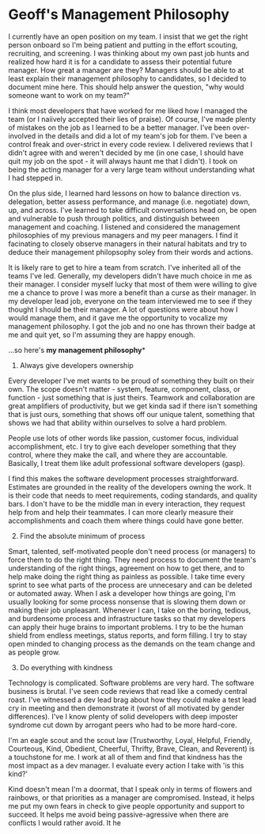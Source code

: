 # Geoff's Management Philosophy

I currently have an open position on my team.  I insist that we get the right person onboard so I'm being patient and putting in the effort scouting, recruiting, and screening.  I was thinking about my own past job hunts and realized how hard it is for a candidate to assess their potential future manager.  How great a manager are they? Managers should be able to at least explain their management philosophy to candidates, so I decided to document mine here.  This should help answer the question, "why would someone want to work on my team?"

I think most developers that have worked for me liked how I managed the team (or I naiively accepted their lies of praise).  Of course, I've made plenty of mistakes on the job as I learned to be a better manager.  I've been over-involved in the details and did a lot of my team's job for them.  I've been a control freak and over-strict in every code review.  I delivered reviews that I didn't agree with and weren't decided by me (in one case, I should have quit my job on the spot - it will always haunt me that I didn't).  I took on being the acting manager for a very large team without understanding what I had stepped in.  

On the plus side, I learned hard lessons on how to balance direction vs. delegation, better assess performance, and manage (i.e. negotiate) down, up, and across.  I've learned to take difficult conversations head on, be open and vulnerable to push through politics, and distinguish between management and coaching.  I listened and considered the management philosophies of my previous managers and my peer managers.  I  find it facinating to closely observe managers in their natural habitats and try to deduce their management philopsophy soley from their words and actions.

It is likely rare to get to hire a team from scratch.  I've inherited all of the teams I've led.  Generally, my developers didn't have much choice in me as their manager.  I consider myself lucky that most of them were willing to give me a chance to prove I was more a benefit than a curse as their manager.  In my developer lead job, everyone on the team interviewed me to see if they thought I should be their manager.  A lot of questions were about how I would manage them, and it gave me the opportunity to vocalize my management philosophy.  I got the job and no one has thrown their badge at me and quit yet, so I'm assuming they are happy enough.

...so here's **my management philosophy***

1. Always give developers ownership

Every developer I've met wants to be  proud of something they built on their own. The scope doesn't matter - system, feature, component, class, or function - just something that is just theirs. Teamwork and collaboration are great amplifiers of productivity, but we get kinda sad if there isn't something that is just ours, something that shows off our unique talent, something that shows we had that ability within ourselves to solve a hard problem.  

People use lots of other words like passion, customer focus, individual accomplishment, etc.  I try to give each developer something that they control, where they make the call, and where they are accountable.  Basically, I treat them like adult professional software developers (gasp).

I find this makes the software development processes straightforward.  Estimates are grounded in the reality of the developers owning the work.  It is their code that needs to meet requirements, coding standards, and quality bars. I don't have to be the middle man in every interaction, they request help from and help their teammates.  I can more clearly measure their accomplishments and coach them where things could have gone better.

2. Find the absolute minimum of process

Smart, talented, self-motivated people don't need process (or managers) to force them to do the right thing.  They need process to document the team's understanding of the right things, agreement on how to get there, and to help make doing the right thing as painless as possible.  I take time every sprint to see what parts of the process are unnecesary and can be deleted or automated away. When I ask a developer how things are going, I'm usually looking for some process nonsense that is slowing them down or making their job unpleasant.  Whenever I can, I take on the boring, tedious, and burdensome process and infrastructure tasks so that my developers can apply their huge brains to important problems. I try to be the human shield from endless meetings, status reports, and form filling. I try to stay open minded to changing process as the demands on the team change and as people grow.

3. Do everything with kindness

Technology is complicated. Software problems are very hard. The software business is brutal.  I've seen code reviews that read like a comedy central roast.  I've witnessed a dev lead brag about how they could make a test lead cry in meeting and then demonstrate it (worst of all motivated by gender differences). I've I know plenty of solid developers with deep imposter syndrome cut down by arrogant peers who had to be more hard-core.

I'm an eagle scout and the scout law (Trustworthy, Loyal, Helpful, Friendly, Courteous, Kind, Obedient, Cheerful, Thrifty, Brave, Clean, and Reverent) is a touchstone for me.  I work at all of them and find that kindness has the most impact as a dev manager.  I evaluate every action I take with 'is this kind?'  

Kind doesn't mean I'm a doormat, that I speak only in terms of flowers and rainbows, or that priorities as a manager are compromised. Instead, it helps me put my own fears in check to give people opportunity and support to succeed.  It helps me avoid being passive-agressive when there are conflicts I would rather avoid. It he 




